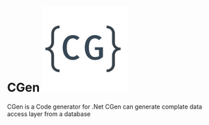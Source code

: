 # CGen <img src="https://github.com/rusith/CGen/blob/master/logo.png" alt="Drawing" style="width: 200px;"/> 
CGen is a Code generator for .Net 
CGen can generate complate data access layer from a database
